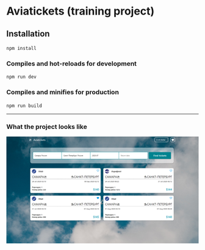# Aviatickets (training project)


## Installation
```
npm install
```

### Compiles and hot-reloads for development
```
npm run dev
```

### Compiles and minifies for production
```
npm run build
```
---

### What the project looks like

![screen](src/img/screen2020-07-28133734.png)
